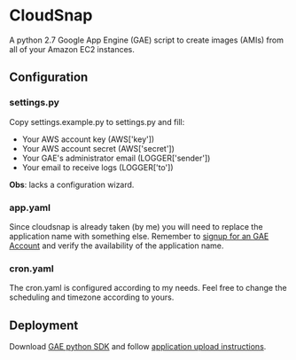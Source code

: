 CloudSnap
=========

A python 2.7 Google App Engine (GAE) script to create images (AMIs) from all of your Amazon EC2 instances.

Configuration
-------------

### settings.py

Copy settings.example.py to settings.py and fill:

- Your AWS account key (AWS['key'])
- Your AWS account secret (AWS['secret'])
- Your GAE's administrator email (LOGGER['sender'])
- Your email to receive logs (LOGGER['to'])

**Obs**: lacks a configuration wizard.

### app.yaml

Since cloudsnap is already taken (by me) you will need to replace the application name with something else. Remember to [signup for an GAE Account](https://appengine.google.com/) and verify the availability of the application name.


### cron.yaml

The cron.yaml is configured according to my needs. Feel free to change the scheduling and timezone according to yours.

Deployment
----------

Download [GAE python SDK](http://code.google.com/appengine/downloads.html#Google_App_Engine_SDK_for_Python) and follow [application upload instructions](http://code.google.com/appengine/docs/python/gettingstarted/uploading.html).
